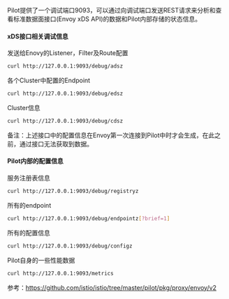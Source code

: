 Pilot提供了一个调试端口9093，可以通过向调试端口发送REST请求来分析和查看标准数据面接口(Envoy xDS API)的数据和Pilot内部存储的状态信息。

#### xDS接口相关调试信息

发送给Enovy的Listener，Filter及Route配置
```bash
curl http://127.0.0.1:9093/debug/adsz
```

各个Cluster中配置的Endpoint
```bash
curl http://127.0.0.1:9093/debug/edsz
```

Cluster信息
```bash
curl http://127.0.0.1:9093/debug/cdsz
```

备注：上述接口中的配置信息在Envoy第一次连接到Pilot中时才会生成，在此之前，通过接口无法获取到数据。

#### Pilot内部的配置信息

服务注册表信息
```bash
curl http://127.0.0.1:9093/debug/registryz 
```

所有的endpoint
```bash
curl http://127.0.0.1:9093/debug/endpointz[?brief=1]
```

所有的配置信息
```bash
curl http://127.0.0.1:9093/debug/configz
```


Pilot自身的一些性能数据
```bash
curl http://127.0.0.1:9093/metrics
```

参考：https://github.com/istio/istio/tree/master/pilot/pkg/proxy/envoy/v2
